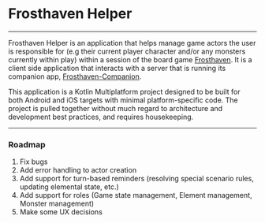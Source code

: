 # Frosthaven Helper
***
Frosthaven Helper is an application that helps manage game actors the user is 
responsible for (e.g their current player character and/or any monsters currently 
within play) within a session of the board game [Frosthaven](https://boardgamegeek.com/boardgame/295770/frosthaven). 
It is a client side application that interacts with a server that is running its 
companion app, [Frosthaven-Companion](https://github.com/bandrewss/frosthaven-companion).

This application is a Kotlin Multiplatform project designed to be built for both Android
and iOS targets with minimal platform-specific code. The project is pulled together without
much regard to architecture and development best practices, and requires housekeeping.

***
### Roadmap
1. Fix bugs
2. Add error handling to actor creation
3. Add support for turn-based reminders (resolving special scenario rules, updating elemental state, etc.)
4. Add support for roles (Game state management, Element management, Monster management)
5. Make some UX decisions